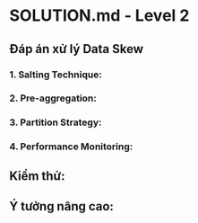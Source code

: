 # SOLUTION.md - Level 2

## Đáp án xử lý Data Skew

### 1. Salting Technique:
<!-- Code implementation cho salting -->
<!-- Giải thích cách phân phối keys -->

### 2. Pre-aggregation:
<!-- Strategy cho pre-aggregation -->
<!-- Giảm data movement trong shuffle -->

### 3. Partition Strategy:
<!-- Custom partitioner nếu cần -->
<!-- Optimal partition count -->

### 4. Performance Monitoring:
<!-- Metrics để đo skew -->
<!-- Task duration distribution -->
<!-- Memory usage patterns -->

## Kiểm thử:
<!-- Cách tạo skewed data để test -->
<!-- So sánh before/after performance -->
<!-- Spark UI screenshots quan trọng -->

## Ý tưởng nâng cao:
<!-- Adaptive query execution -->
<!-- Broadcast joins -->
<!-- Bucketing strategies -->